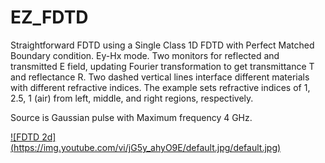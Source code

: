 # EZ_FDTD
Straightforward FDTD using a Single Class
1D FDTD with Perfect Matched Boundary condition. Ey-Hx mode.
Two monitors for reflected and transmitted E field, updating Fourier transformation to get transmittance T and reflectance R.
Two dashed vertical lines interface different materials with different refractive indices. 
The example sets refractive indices of 1, 2.5, 1 (air) from left, middle, and right regions, respectively. 

Source is Gaussian pulse with Maximum frequency 4 GHz.

[![FDTD 2d] 
(https://img.youtube.com/vi/jG5y_ahyO9E/default.jpg/default.jpg)](https://youtu.be/jG5y_ahyO9E)

